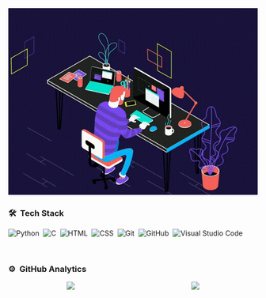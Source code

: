 <div align="center">
    <img src="./imagenes/Cristian Rua.gif">
</div>


### 🛠 &nbsp;Tech Stack 

![Python](https://img.shields.io/badge/-Python-05122A?style=flat&logo=python)&nbsp;
![C](https://img.shields.io/badge/-C-05122A?style=flat&logo=C&logoColor=A8B9CC)&nbsp;
![HTML](https://img.shields.io/badge/-HTML-05122A?style=flat&logo=HTML5)&nbsp;
![CSS](https://img.shields.io/badge/-CSS-05122A?style=flat&logo=CSS3&logoColor=1572B6)&nbsp;
![Git](https://img.shields.io/badge/-Git-05122A?style=flat&logo=git)&nbsp;
![GitHub](https://img.shields.io/badge/-GitHub-05122A?style=flat&logo=github)&nbsp;
![Visual Studio Code](https://img.shields.io/badge/-Visual%20Studio%20Code-05122A?style=flat&logo=visual-studio-code&logoColor=007ACC)&nbsp;
</div>
<br>


### ⚙️ &nbsp;GitHub Analytics

<div style="display:flex; justify-content:space-around">
    <img src="https://github-readme-stats.vercel.app/api?username=Crua0316&show_icons=true&theme=tokyonight" height="180px">
    <img src="https://github-readme-stats.vercel.app/api/top-langs/?username=Crua0316&theme=tokyonight&langs_count=8&layout=compact" height="180px">
</div>
</br>
